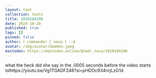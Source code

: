 ```yaml
---
layout: toot
collection: toots
title: 1020184200
date: 2024-10-20
published: true
tags: []
pinned: false
author: ⸸ commander ░ nova ⸸ :~$
avatar: /img/avatar/daemon.jpeg
mastodon: https://mastodon.online/@cmdr_nova/1020184200
---
```


what the heck did she say in the .0005 seconds before the video starts lolhttps://youtu.be/Vg1TGADF248?si=pHDOc934nrjLzG1d
